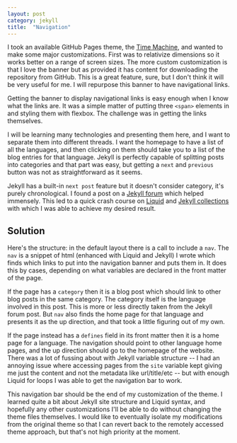 ```yaml
---
layout: post
category: jekyll
title:  "Navigation"
---
```


I took an available GitHub Pages theme, the [Time Machine](https://pages-themes.github.io/time-machine/), and wanted to make some major customizations. First was to relativize dimensions so it works better on a range of screen sizes. The more custom customization is that I love the banner but as provided it has content for downloading the repository from GitHub. This is a great feature, sure, but I don't think it will be very useful for me. I will repurpose this banner to have navigational links.

Getting the banner to display navigational links is easy enough when I know what the links are. It was a simple matter of putting three `<span>` elements in and styling them with flexbox. The challenge was in getting the links themselves.

I will be learning many technologies and presenting them here, and I want to separate them into different threads. I want the homepage to have a list of all the languages, and then clicking on them should take you to a list of the blog entries for that language. Jekyll is perfectly capable of splitting posts into categories and that part was easy, but getting a `next` and `previous` button was not as straightforward as it seems.

Jekyll has a built-in `next post` feature but it doesn't consider category, it's purely chronological. I found a post on a [Jekyll forum](https://talk.jekyllrb.com/t/how-to-link-to-next-and-previous-posts-for-same-blog-category/629) which helped immensely. This led to a quick crash course on [Liquid](https://shopify.github.io/liquid/) and [Jekyll collections](https://jekyllrb.com/docs/collections/) with which I was able to achieve my desired result.

## Solution

Here's the structure: in the default layout there is a call to include a `nav`. The `nav` is a snippet of html (enhanced with Liquid and Jekyll) I wrote which finds which links to put into the navigation banner and puts them in. It does this by cases, depending on what variables are declared in the front matter of the page.

If the page has a `category` then it is a blog post which should link to other blog posts in the same category. The category itself is the language involved in this post. This is more or less directly taken from the Jekyll forum post. But `nav` also finds the home page for that language and presents it as the up direction, and that took a little figuring out of my own.

If the page instead has a `defines` field in its front matter then it is a home page for a language. The navigation should point to other language home pages, and the up direction should go to the homepage of the website. There was a lot of fussing about with Jekyll variable structure -- I had an annoying issue where accessing pages from the `site` variable kept giving me just the content and not the metadata like url/title/etc -- but with enough Liquid for loops I was able to get the navigation bar to work.

This navigation bar should be the end of my customization of the theme. I learned quite a bit about Jekyll site structure and Liquid syntax, and hopefully any other customizations I'll be able to do without changing the theme files themselves. I would like to eventually isolate my modifications from the original theme so that I can revert back to the remotely accessed theme approach, but that's not high priority at the moment.
